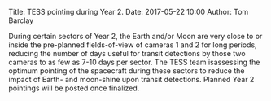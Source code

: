 Title: TESS pointing during Year 2.
Date: 2017-05-22 10:00
Author: Tom Barclay


During certain sectors of Year 2, the Earth and/or Moon are very close to or inside the pre-planned fields-of-view of cameras 1 and 2 for long periods, reducing the number of days useful for transit detections by those two cameras to as few as 7-10 days per sector. The TESS team isassessing the optimum pointing of the spacecraft during these sectors to reduce the impact of Earth- and moon-shine upon transit detections. Planned Year 2 pointings will be posted once finalized.